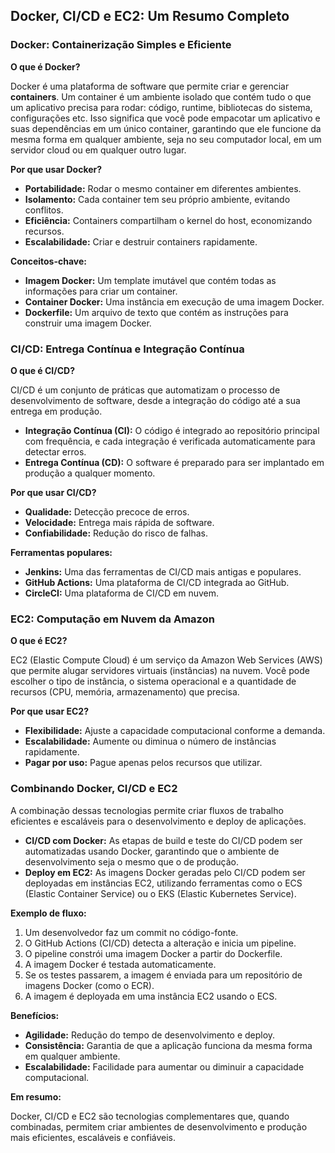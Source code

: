 ## **Docker, CI/CD e EC2: Um Resumo Completo**

### **Docker: Containerização Simples e Eficiente**

**O que é Docker?**

Docker é uma plataforma de software que permite criar e gerenciar **containers**. Um container é um ambiente isolado que contém tudo o que um aplicativo precisa para rodar: código, runtime, bibliotecas do sistema, configurações etc. Isso significa que você pode empacotar um aplicativo e suas dependências em um único container, garantindo que ele funcione da mesma forma em qualquer ambiente, seja no seu computador local, em um servidor cloud ou em qualquer outro lugar.

**Por que usar Docker?**

- **Portabilidade:** Rodar o mesmo container em diferentes ambientes.
- **Isolamento:** Cada container tem seu próprio ambiente, evitando conflitos.
- **Eficiência:** Containers compartilham o kernel do host, economizando recursos.
- **Escalabilidade:** Criar e destruir containers rapidamente.

**Conceitos-chave:**

- **Imagem Docker:** Um template imutável que contém todas as informações para criar um container.
- **Container Docker:** Uma instância em execução de uma imagem Docker.
- **Dockerfile:** Um arquivo de texto que contém as instruções para construir uma imagem Docker.

### **CI/CD: Entrega Contínua e Integração Contínua**

**O que é CI/CD?**

CI/CD é um conjunto de práticas que automatizam o processo de desenvolvimento de software, desde a integração do código até a sua entrega em produção.

- **Integração Contínua (CI):** O código é integrado ao repositório principal com frequência, e cada integração é verificada automaticamente para detectar erros.
- **Entrega Contínua (CD):** O software é preparado para ser implantado em produção a qualquer momento.

**Por que usar CI/CD?**

- **Qualidade:** Detecção precoce de erros.
- **Velocidade:** Entrega mais rápida de software.
- **Confiabilidade:** Redução do risco de falhas.

**Ferramentas populares:**

- **Jenkins:** Uma das ferramentas de CI/CD mais antigas e populares.
- **GitHub Actions:** Uma plataforma de CI/CD integrada ao GitHub.
- **CircleCI:** Uma plataforma de CI/CD em nuvem.

### **EC2: Computação em Nuvem da Amazon**

**O que é EC2?**

EC2 (Elastic Compute Cloud) é um serviço da Amazon Web Services (AWS) que permite alugar servidores virtuais (instâncias) na nuvem. Você pode escolher o tipo de instância, o sistema operacional e a quantidade de recursos (CPU, memória, armazenamento) que precisa.

**Por que usar EC2?**

- **Flexibilidade:** Ajuste a capacidade computacional conforme a demanda.
- **Escalabilidade:** Aumente ou diminua o número de instâncias rapidamente.
- **Pagar por uso:** Pague apenas pelos recursos que utilizar.

### **Combinando Docker, CI/CD e EC2**

A combinação dessas tecnologias permite criar fluxos de trabalho eficientes e escaláveis para o desenvolvimento e deploy de aplicações.

- **CI/CD com Docker:** As etapas de build e teste do CI/CD podem ser automatizadas usando Docker, garantindo que o ambiente de desenvolvimento seja o mesmo que o de produção.
- **Deploy em EC2:** As imagens Docker geradas pelo CI/CD podem ser deployadas em instâncias EC2, utilizando ferramentas como o ECS (Elastic Container Service) ou o EKS (Elastic Kubernetes Service).

**Exemplo de fluxo:**

1. Um desenvolvedor faz um commit no código-fonte.
2. O GitHub Actions (CI/CD) detecta a alteração e inicia um pipeline.
3. O pipeline constrói uma imagem Docker a partir do Dockerfile.
4. A imagem Docker é testada automaticamente.
5. Se os testes passarem, a imagem é enviada para um repositório de imagens Docker (como o ECR).
6. A imagem é deployada em uma instância EC2 usando o ECS.

**Benefícios:**

- **Agilidade:** Redução do tempo de desenvolvimento e deploy.
- **Consistência:** Garantia de que a aplicação funciona da mesma forma em qualquer ambiente.
- **Escalabilidade:** Facilidade para aumentar ou diminuir a capacidade computacional.

**Em resumo:**

Docker, CI/CD e EC2 são tecnologias complementares que, quando combinadas, permitem criar ambientes de desenvolvimento e produção mais eficientes, escaláveis e confiáveis.